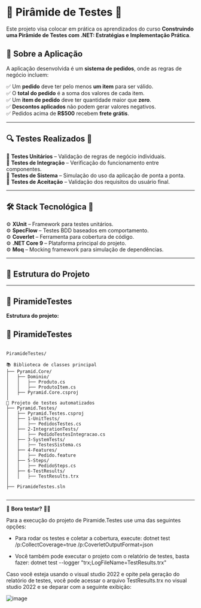 # 🔺 Pirâmide de Testes 🚀

Este projeto visa colocar em prática os aprendizados do curso **Construindo uma Pirâmide de Testes com .NET: Estratégias e Implementação Prática**.  

## 🛒 Sobre a Aplicação  
A aplicação desenvolvida é um **sistema de pedidos**, onde as regras de negócio incluem:  

✅ Um **pedido** deve ter pelo menos **um item** para ser válido.  
✅ O **total do pedido** é a soma dos valores de cada item.  
✅ Um **item de pedido** deve ter quantidade maior que **zero**.  
✅ **Descontos aplicados** não podem gerar valores negativos.  
✅ Pedidos acima de **R$500** recebem **frete grátis**.  

---

## 🔍 **Testes Realizados** 🧪  

🔹 **Testes Unitários** – Validação de regras de negócio individuais.  
🔹 **Testes de Integração** – Verificação do funcionamento entre componentes.  
🔹 **Testes de Sistema** – Simulação do uso da aplicação de ponta a ponta.  
🔹 **Testes de Aceitação** – Validação dos requisitos do usuário final.  

---

## 🛠️ **Stack Tecnológica** 🚀  

⚙️ **XUnit** – Framework para testes unitários.  
⚙️ **SpecFlow** – Testes BDD baseados em comportamento.  
⚙️ **Coverlet** – Ferramenta para cobertura de código.  
⚙️ **.NET Core 9** – Plataforma principal do projeto.  
⚙️ **Moq** – Mocking framework para simulação de dependências.  

---

## 📂 **Estrutura do Projeto**

---

## 🔺 PiramideTestes  

**Estrutura do projeto:**  

## 🔺 PiramideTestes

```

PiramideTestes/

📚 Biblioteca de classes principal  
├── Pyramid.Core/               
│   ├── Dominio/              
│   │   ├── Produto.cs         
│   │   ├── ProdutoItem.cs     
│   ├── Pyramid.Core.csproj    
│
🧪 Projeto de testes automatizados  
├── Pyramid.Testes/            
│   ├── Pyramid.Testes.csproj    
│   ├── 1-UnitTests/            
│   │   ├── PedidosTestes.cs   
│   ├── 2-IntegrationTests/     
│   │   ├── PedidoTestesIntegracao.cs  
│   ├── 3-SystemTests/        
│   │   ├── TestesSistema.cs   
│   ├── 4-Features/           
│   │   ├── Pedido.feature     
│   ├── 5-Steps/              
│   │   ├── PedidoSteps.cs     
│   ├── 6-TestResults/        
│   │   ├── TestResults.trx    
│  
├── PiramideTestes.sln


```


---

🚀 **Bora testar?** 💪✨

Para a execução do projeto de Piramide.Testes use uma das seguintes opções:

- Para rodar os testes e coletar a cobertura, execute: dotnet test /p:CollectCoverage=true /p:CoverletOutputFormat=json
  
- Você também pode executar o projeto com o relatório de testes, basta fazer: dotnet test --logger "trx;LogFileName=TestResults.trx"

Caso você esteja usando o visual studio 2022 e opite pela geração do relatório de testes, você pode acessar o arquivo TestResults.trx no visual studio 2022 e se deparar com a seguinte exibição:

![image](https://github.com/user-attachments/assets/41f8e2cc-e7e8-4159-b28e-ce5394959463)



